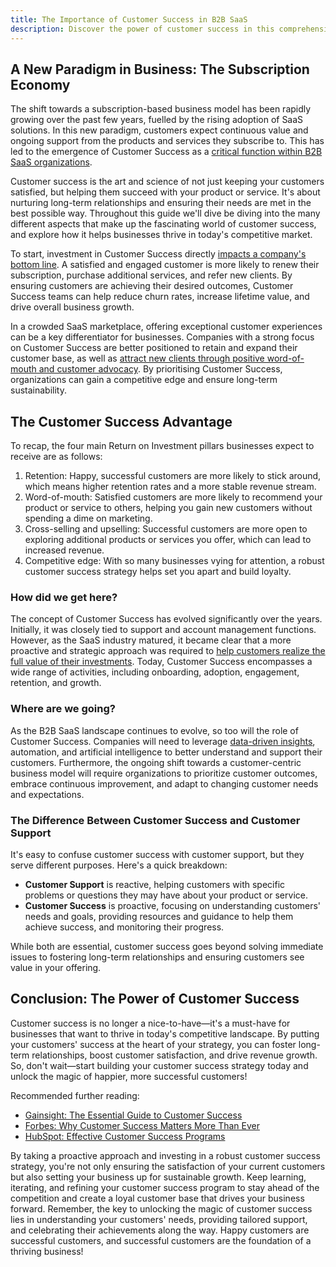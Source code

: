 ```yaml
---
title: The Importance of Customer Success in B2B SaaS
description: Discover the power of customer success in this comprehensive introduction, explore its importance in business growth, and learn some of the key concepts to get you started.
---
```


## A New Paradigm in Business: The Subscription Economy

The shift towards a subscription-based business model has been rapidly growing over the past few years, fuelled by the rising adoption of SaaS solutions. In this new paradigm, customers expect continuous value and ongoing support from the products and services they subscribe to. This has led to the emergence of Customer Success as a [critical function within B2B SaaS organizations](https://www.forbes.com/sites/forbestechcouncil/2017/12/13/the-rise-of-the-customer-success-manager/?sh=29e63cfd4d4f).

Customer success is the art and science of not just keeping your customers satisfied, but helping them succeed with your product or service. It's about nurturing long-term relationships and ensuring their needs are met in the best possible way. Throughout this guide we'll dive be diving into the many different aspects that make up the fascinating world of customer success, and explore how it helps businesses thrive in today's competitive market.

To start, investment in Customer Success directly [impacts a company's bottom line](https://www.gainsight.com/blog/why-customer-success-is-directly-tied-to-revenue/). A satisfied and engaged customer is more likely to renew their subscription, purchase additional services, and refer new clients. By ensuring customers are achieving their desired outcomes, Customer Success teams can help reduce churn rates, increase lifetime value, and drive overall business growth.

In a crowded SaaS marketplace, offering exceptional customer experiences can be a key differentiator for businesses. Companies with a strong focus on Customer Success are better positioned to retain and expand their customer base, as well as [attract new clients through positive word-of-mouth and customer advocacy](https://www.mckinsey.com/business-functions/marketing-and-sales/our-insights/the-new-battleground-for-marketing-led-growth). By prioritising Customer Success, organizations can gain a competitive edge and ensure long-term sustainability.

## The Customer Success Advantage

To recap, the four main Return on Investment pillars businesses expect to receive are as follows:

1.  Retention: Happy, successful customers are more likely to stick around, which means higher retention rates and a more stable revenue stream.
2.  Word-of-mouth: Satisfied customers are more likely to recommend your product or service to others, helping you gain new customers without spending a dime on marketing.
3.  Cross-selling and upselling: Successful customers are more open to exploring additional products or services you offer, which can lead to increased revenue.
4.  Competitive edge: With so many businesses vying for attention, a robust customer success strategy helps set you apart and build loyalty.

### How did we get here?

The concept of Customer Success has evolved significantly over the years. Initially, it was closely tied to support and account management functions. However, as the SaaS industry matured, it became clear that a more proactive and strategic approach was required to [help customers realize the full value of their investments](https://www.useriq.com/blog/the-history-and-evolution-of-customer-success/). Today, Customer Success encompasses a wide range of activities, including onboarding, adoption, engagement, retention, and growth.

### Where are we going?

As the B2B SaaS landscape continues to evolve, so too will the role of Customer Success. Companies will need to leverage [data-driven insights](https://www.cmswire.com/customer-experience/5-trends-shaping-the-future-of-customer-success/), automation, and artificial intelligence to better understand and support their customers. Furthermore, the ongoing shift towards a customer-centric business model will require organizations to prioritize customer outcomes, embrace continuous improvement, and adapt to changing customer needs and expectations.

### The Difference Between Customer Success and Customer Support

It's easy to confuse customer success with customer support, but they serve different purposes. Here's a quick breakdown:

- **Customer Support** is reactive, helping customers with specific problems or questions they may have about your product or service.
- **Customer Success** is proactive, focusing on understanding customers' needs and goals, providing resources and guidance to help them achieve success, and monitoring their progress.

While both are essential, customer success goes beyond solving immediate issues to fostering long-term relationships and ensuring customers see value in your offering.

## Conclusion: The Power of Customer Success

Customer success is no longer a nice-to-have—it's a must-have for businesses that want to thrive in today's competitive landscape. By putting your customers' success at the heart of your strategy, you can foster long-term relationships, boost customer satisfaction, and drive revenue growth. So, don't wait—start building your customer success strategy today and unlock the magic of happier, more successful customers!

Recommended further reading:

- [Gainsight: The Essential Guide to Customer Success](https://www.gainsight.com/guides/the-essential-guide-to-customer-success/)
- [Forbes: Why Customer Success Matters More Than Ever](https://www.forbes.com/sites/shephyken/2018/03/17/why-customer-success-matters-more-than-ever/?sh=34c5396f63ef)
- [HubSpot: Effective Customer Success Programs](https://blog.hubspot.com/service/customer-success-program)

By taking a proactive approach and investing in a robust customer success strategy, you're not only ensuring the satisfaction of your current customers but also setting your business up for sustainable growth. Keep learning, iterating, and refining your customer success program to stay ahead of the competition and create a loyal customer base that drives your business forward. Remember, the key to unlocking the magic of customer success lies in understanding your customers' needs, providing tailored support, and celebrating their achievements along the way. Happy customers are successful customers, and successful customers are the foundation of a thriving business!
